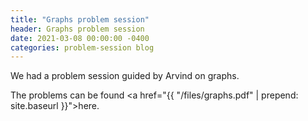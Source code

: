 ```yaml
---
title: "Graphs problem session"
header: Graphs problem session
date: 2021-03-08 00:00:00 -0400
categories: problem-session blog
---
```


We had a problem session guided by Arvind on graphs.

The problems can be found
<a href="{{ "/files/graphs.pdf" | prepend: site.baseurl }}">here</a>.
